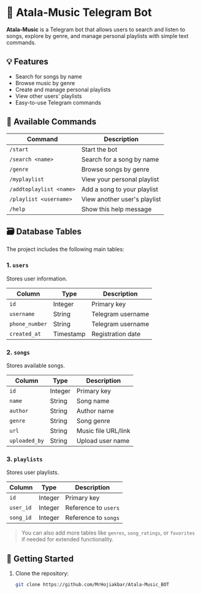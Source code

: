 # 🎵 Atala-Music Telegram Bot

**Atala-Music** is a Telegram bot that allows users to search and listen to songs, explore by genre, and manage personal playlists with simple text commands.

## 💡 Features

- Search for songs by name
- Browse music by genre
- Create and manage personal playlists
- View other users' playlists
- Easy-to-use Telegram commands

## 🧾 Available Commands

| Command                          | Description                               |
|----------------------------------|-------------------------------------------|
| `/start`                         | Start the bot                             |
| `/search <name>`                 | Search for a song by name                 |
| `/genre`                         | Browse songs by genre                     |
| `/myplaylist`                    | View your personal playlist               |
| `/addtoplaylist <name>`          | Add a song to your playlist               |
| `/playlist <username>`           | View another user's playlist              |
| `/help`                          | Show this help message                    |

## 🗃️ Database Tables

The project includes the following main tables:

### 1. `users`
Stores user information.

| Column        | Type        | Description         |
|---------------|-------------|---------------------|
| `id`          | Integer     | Primary key         |
| `username`    | String      | Telegram username   |
| `phone_number`| String      | Telegram username   |
| `created_at`  | Timestamp   | Registration date   |

### 2. `songs`
Stores available songs.

| Column        | Type        | Description         |
|---------------|-------------|---------------------|
| `id`          | Integer     | Primary key         |
| `name`        | String      | Song name           |
| `author`      | String      | Author name         |
| `genre`       | String      | Song genre          |
| `url`         | String      | Music file URL/link |
| `uploaded_by` | String      | Upload user name    |

### 3. `playlists`
Stores user playlists.

| Column        | Type        | Description         |
|---------------|-------------|---------------------|
| `id`          | Integer     | Primary key         |
| `user_id`     | Integer     | Reference to `users`|
| `song_id`     | Integer     | Reference to `songs`|

> You can also add more tables like `genres`, `song_ratings`, or `favorites` if needed for extended functionality.

## 🚀 Getting Started

1. Clone the repository:
   ```bash
   git clone https://github.com/MrHojiakbar/Atala-Music_BOT
